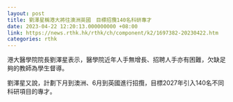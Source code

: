```yaml
---
layout: post
title: 劉澤星稱港大將往澳洲英國　目標招攬140名科研專才
date: 2023-04-22 12:20:13.000000000 +08:00
link: https://news.rthk.hk/rthk/ch/component/k2/1697382-20230422.htm
categories: rthk
---
```


港大醫學院院長劉澤星表示，醫學院近年人手無增長、招聘人手亦有困難，欠缺足夠的教師為學生督導。

劉澤星又說，計劃下月到澳洲、6月到英國進行招攬，目標2027年引入140名不同科研項目的專才。
